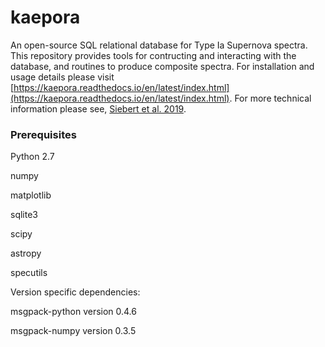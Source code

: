 # kaepora

An open-source SQL relational database for Type Ia Supernova spectra. This repository provides tools for contructing and interacting with the database, and routines to produce composite spectra. For installation and usage details please visit [https://kaepora.readthedocs.io/en/latest/index.html](https://kaepora.readthedocs.io/en/latest/index.html). For more technical information please see, [Siebert et al. 2019](https://msiebert1.github.io/publication/2019-XX-XX-Siebert_2019_MNRAS).

### Prerequisites

Python 2.7

numpy

matplotlib

sqlite3

scipy

astropy

specutils

Version specific dependencies:

msgpack-python version 0.4.6

msgpack-numpy version 0.3.5